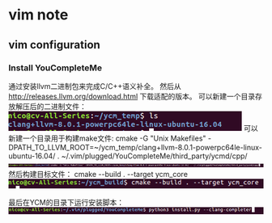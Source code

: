 # vim note
## vim configuration
### Install YouCompleteMe
通过安装llvm二进制包来完成C\/C++语义补全。
然后从 http://releases.llvm.org/download.html 下载适配的版本。
可以新建一个目录存放解压后的二进制文件：
![](./clang.png)
可以新建一个目录用于构建make文件:
cmake -G "Unix Makefiles" -DPATH_TO_LLVM_ROOT=~/ycm_temp/clang+llvm-8.0.1-powerpc64le-linux-ubuntu-16.04/ . ~/.vim/plugged/YouCompleteMe/third_party/ycmd/cpp/
![](./cmake.png)
然后构建目标文件：
cmake --build . --target ycm_core
![](./build.png)

最后在YCM的目录下运行安装脚本：
![](./ycm.png)





